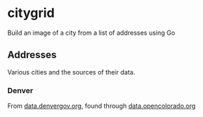 citygrid
========

Build an image of a city from a list of addresses using Go


Addresses
---------

Various cities and the sources of their data.

### Denver

From [data.denvergov.org](http://data.denvergov.org/download/gis/addresses/csv/addresses.csv), found through [data.opencolorado.org](http://data.opencolorado.org/dataset/city-and-county-of-denver-addresses/resource/62b9475f-d455-48e5-ad54-d06d72d85a4a)
